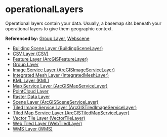 # operationalLayers

Operational layers contain your data. Usually, a basemap sits beneath your operational layers to give them geographic context.

**Referenced by:** [Group Layer](groupLayer.md), [Webscene](webscene.md)


* [Building Scene Layer (BuildingSceneLayer)](buildingSceneLayer.md)
* [CSV Layer (CSV)](csvLayer.md)
* [Feature Layer (ArcGISFeatureLayer)](featureLayer.md)
* [Group Layer](groupLayer.md)
* [Image Service Layer (ArcGISImageServiceLayer)](imageServiceLayer.md)
* [Integrated Mesh Layer (IntegratedMeshLayer)](integratedMeshLayer.md)
* [KML Layer (KML)](kmlLayer.md)
* [Map Service Layer (ArcGISMapServiceLayer)](mapServiceLayer.md)
* [PointCloud Layer](pointCloudLayer.md)
* [Raster Data Layer](rasterDataLayer.md)
* [Scene Layer (ArcGISSceneServiceLayer)](sceneLayer.md)
* [Tiled Image Service Layer (ArcGISTiledImageServiceLayer)](tiledImageServiceLayer.md)
* [Tiled Map Service Layer (ArcGISTiledMapServiceLayer)](tiledMapServiceLayer.md)
* [Vector Tile Layer (VectorTileLayer)](vectorTileLayer.md)
* [Web Tiled Layer (WebTiledLayer)](webTiledLayer.md)
* [WMS Layer (WMS)](wmsLayer.md)
